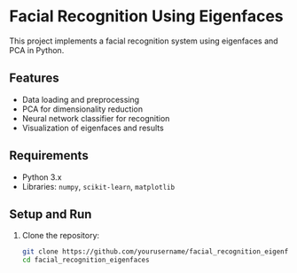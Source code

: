 # Facial Recognition Using Eigenfaces

This project implements a facial recognition system using eigenfaces and PCA in Python. 

## Features
- Data loading and preprocessing
- PCA for dimensionality reduction
- Neural network classifier for recognition
- Visualization of eigenfaces and results

## Requirements
- Python 3.x
- Libraries: `numpy`, `scikit-learn`, `matplotlib`

## Setup and Run
1. Clone the repository:
   ```bash
   git clone https://github.com/yourusername/facial_recognition_eigenfaces.git
   cd facial_recognition_eigenfaces


